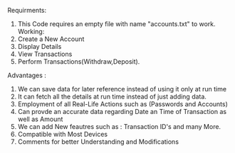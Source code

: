 Requirments:
  1. This Code requires an empty file with name "accounts.txt" to work.
Working:
  1. Create a New Account
  2. Display Details
  3. View Transactions
  4. Perform Transactions(Withdraw,Deposit).

Advantages :
  1. We can save data for later reference instead of using it only at run time
  2. It can fetch all the details at run time instead of just adding data.
  3. Employment of all Real-Life Actions such as (Passwords and Accounts)
  4. Can provde an accurate data regarding Date an Time of Transaction as well as Amount
  5. We can add New feautres such as : Transaction ID's and many More.
  6. Compatible with Most Devices
  7. Comments for better Understanding and Modifications
